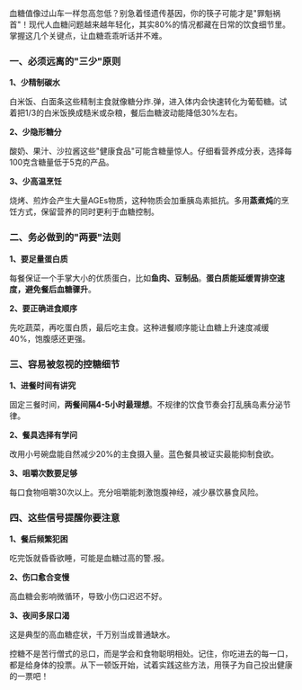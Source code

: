 血糖值像过山车一样忽高忽低？别急着怪遗传基因，你的筷子可能才是"罪魁祸首"！现代人血糖问题越来越年轻化，其实80%的情况都藏在日常的饮食细节里。掌握这几个关键点，让血糖乖乖听话并不难。

### **一、必须远离的"三少"原则**

**1、少精制碳水**

白米饭、白面条这些精制主食就像糖分炸.弹，进入体内会快速转化为葡萄糖。试着把1/3的白米饭换成糙米或杂粮，餐后血糖波动能降低30%左右。

**2、少隐形糖分**

酸奶、果汁、沙拉酱这些"健康食品"可能含糖量惊人。仔细看营养成分表，选择每100克含糖量低于5克的产品。

**3、少高温烹饪**

烧烤、煎炸会产生大量AGEs物质，这种物质会加重胰岛素抵抗。多用**蒸煮炖**的烹饪方式，保留营养的同时更利于血糖控制。

### 二、务必做到的"两要"法则

**1、要足量蛋白质**

每餐保证一个手掌大小的优质蛋白，比如**鱼肉、豆制品**。**蛋白质能延缓胃排空速度，避免餐后血糖骤升**。

**2、要正确进食顺序**

先吃蔬菜，再吃蛋白质，最后吃主食。这种进餐顺序能让血糖上升速度减缓40%，饱腹感还更强。

### 三、容易被忽视的控糖细节

**1、进餐时间有讲究**

固定三餐时间，**两餐间隔4-5小时最理想**。不规律的饮食节奏会打乱胰岛素分泌节律。

**2、餐具选择有学问**

改用小号碗盘能自然减少20%的主食摄入量。蓝色餐具被证实最能抑制食欲。

**3、咀嚼次数要足够**

每口食物咀嚼30次以上。充分咀嚼能刺激饱腹神经，减少暴饮暴食风险。

### 四、这些信号提醒你要注意

**1、餐后频繁犯困**

吃完饭就昏昏欲睡，可能是血糖过高的警.报。

**2、伤口愈合变慢**

高血糖会影响微循环，导致小伤口迟迟不好。

**3、夜间多尿口渴**

这是典型的高血糖症状，千万别当成普通缺水。

控糖不是苦行僧式的忌口，而是学会和食物聪明相处。记住，你吃进去的每一口，都是给身体的投票。从下一顿饭开始，试着实践这些方法，用筷子为自己投出健康的一票吧！